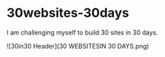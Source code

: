 # 30websites-30days

I am challenging myself to build 30 sites in 30 days.

![30in30 Header](30 WEBSITESIN 30 DAYS.png)
